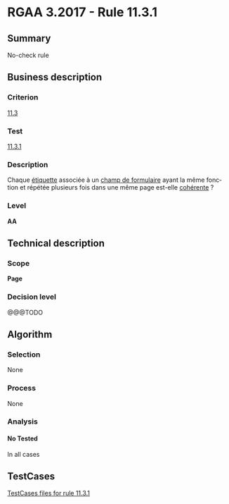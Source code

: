 # RGAA 3.2017 - Rule 11.3.1

## Summary
No-check rule


## Business description

### Criterion
[11.3](http://references.modernisation.gouv.fr/rgaa-accessibilite/criteres.html#crit-11-3)

### Test
[11.3.1](http://references.modernisation.gouv.fr/rgaa-accessibilite/criteres.html#test-11-3-1)

### Description
<div lang="fr">Chaque <a href="http://references.modernisation.gouv.fr/rgaa-accessibilite/glossaire.html#tiquette-de-champs-de-formulaire">&#xE9;tiquette</a> associ&#xE9;e &#xE0; un <a href="http://references.modernisation.gouv.fr/rgaa-accessibilite/glossaire.html#champ-de-saisie-de-formulaire">champ de formulaire</a> ayant la m&#xEA;me fonction et r&#xE9;p&#xE9;t&#xE9;e plusieurs fois dans une m&#xEA;me page est-elle <a href="http://references.modernisation.gouv.fr/rgaa-accessibilite/glossaire.html#tiquettes-cohrentes">coh&#xE9;rente</a>&nbsp;?</div>

### Level
**AA**


## Technical description

### Scope
**Page**

### Decision level
@@@TODO


## Algorithm

### Selection
None

### Process
None

### Analysis

#### No Tested
In all cases


##  TestCases

[TestCases files for rule 11.3.1](https://github.com/Asqatasun/Asqatasun/tree/develop/rules/rules-rgaa3.2017/src/test/resources/testcases/rgaa32017/Rgaa32017Rule110301/)


